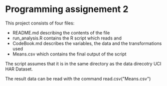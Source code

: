 # Programming assignement 2

This project consists of four files:
* README.md describing the contents of the file
* run_analysis.R contains the R script which reads and 
* CodeBook.md describes the variables, the data and the transformations used
* Means.csv which contains the final output of the script

The script assumes that it is in the same directory as 
the data direcotry UCI HAR Dataset.

The result data can be read with the command
read.csv("Means.csv")
